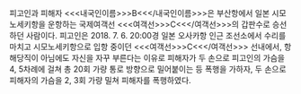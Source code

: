 피고인과 피해자 <<<내국인이름>>>B<<</내국인이름>>>은 부산항에서 일본 시모노세키항을 운항하는 국제여객선 <<<여객선>>>C<<</여객선>>>의 갑판수로 승선하던 사람이다.
피고인은 2018. 7. 6. 20:00경 일본 오사카항 인근 조선소에서 수리를 마치고 시모노세키항으로 입항 중이던 <<<여객선>>>C<<</여객선>>> 선내에서, 항해당직이 아님에도 자신을 자꾸 부른다는 이유로 피해자가 두 손으로 피고인의 가슴을 4, 5차례에 걸쳐 총 20회 가량 통로 방향으로 밀어붙이는 등 폭행을 가하자, 두 손으로 피해자의 가슴을 2, 3회 가량 밀쳐 피해자를 폭행하였다.
